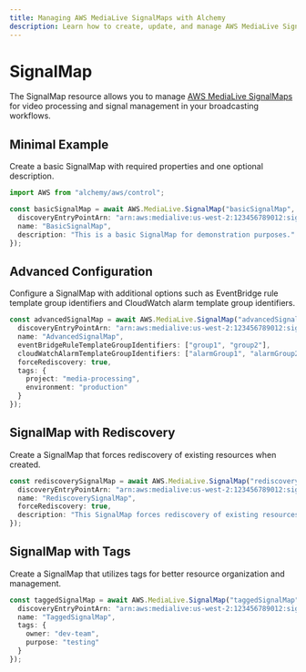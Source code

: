 ```yaml
---
title: Managing AWS MediaLive SignalMaps with Alchemy
description: Learn how to create, update, and manage AWS MediaLive SignalMaps using Alchemy Cloud Control.
---
```


# SignalMap

The SignalMap resource allows you to manage [AWS MediaLive SignalMaps](https://docs.aws.amazon.com/medialive/latest/userguide/) for video processing and signal management in your broadcasting workflows.

## Minimal Example

Create a basic SignalMap with required properties and one optional description.

```ts
import AWS from "alchemy/aws/control";

const basicSignalMap = await AWS.MediaLive.SignalMap("basicSignalMap", {
  discoveryEntryPointArn: "arn:aws:medialive:us-west-2:123456789012:signalmap:basic-signal-map",
  name: "BasicSignalMap",
  description: "This is a basic SignalMap for demonstration purposes."
});
```

## Advanced Configuration

Configure a SignalMap with additional options such as EventBridge rule template group identifiers and CloudWatch alarm template group identifiers.

```ts
const advancedSignalMap = await AWS.MediaLive.SignalMap("advancedSignalMap", {
  discoveryEntryPointArn: "arn:aws:medialive:us-west-2:123456789012:signalmap:advanced-signal-map",
  name: "AdvancedSignalMap",
  eventBridgeRuleTemplateGroupIdentifiers: ["group1", "group2"],
  cloudWatchAlarmTemplateGroupIdentifiers: ["alarmGroup1", "alarmGroup2"],
  forceRediscovery: true,
  tags: {
    project: "media-processing",
    environment: "production"
  }
});
```

## SignalMap with Rediscovery

Create a SignalMap that forces rediscovery of existing resources when created.

```ts
const rediscoverySignalMap = await AWS.MediaLive.SignalMap("rediscoverySignalMap", {
  discoveryEntryPointArn: "arn:aws:medialive:us-west-2:123456789012:signalmap:rediscovery-signal-map",
  name: "RediscoverySignalMap",
  forceRediscovery: true,
  description: "This SignalMap forces rediscovery of existing resources."
});
```

## SignalMap with Tags

Create a SignalMap that utilizes tags for better resource organization and management.

```ts
const taggedSignalMap = await AWS.MediaLive.SignalMap("taggedSignalMap", {
  discoveryEntryPointArn: "arn:aws:medialive:us-west-2:123456789012:signalmap:tagged-signal-map",
  name: "TaggedSignalMap",
  tags: {
    owner: "dev-team",
    purpose: "testing"
  }
});
```